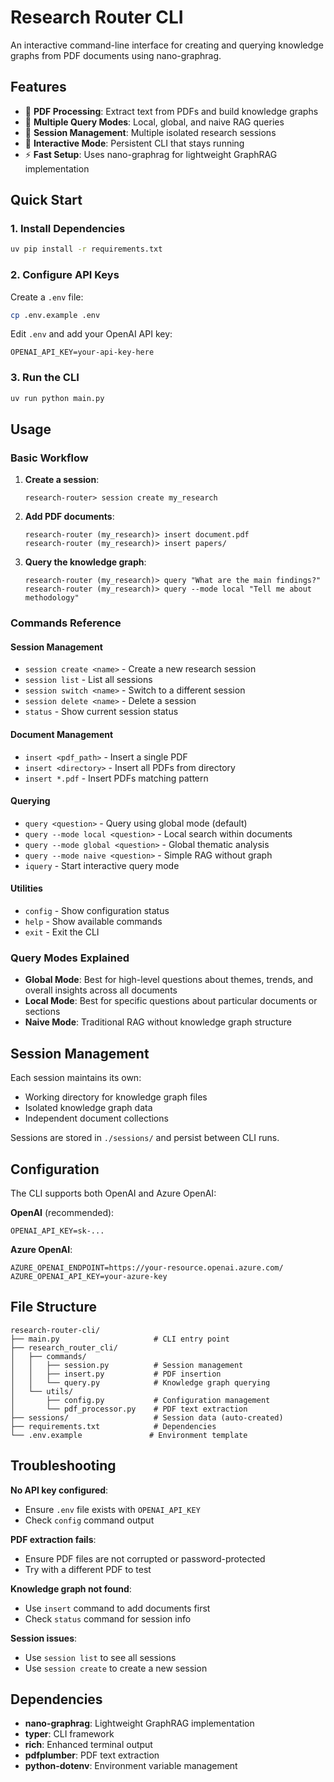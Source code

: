 # Research Router CLI

An interactive command-line interface for creating and querying knowledge graphs from PDF documents using nano-graphrag.

## Features

- 📄 **PDF Processing**: Extract text from PDFs and build knowledge graphs
- 🧠 **Multiple Query Modes**: Local, global, and naive RAG queries  
- 💾 **Session Management**: Multiple isolated research sessions
- 🔄 **Interactive Mode**: Persistent CLI that stays running
- ⚡ **Fast Setup**: Uses nano-graphrag for lightweight GraphRAG implementation

## Quick Start

### 1. Install Dependencies

```bash
uv pip install -r requirements.txt
```

### 2. Configure API Keys

Create a `.env` file:

```bash
cp .env.example .env
```

Edit `.env` and add your OpenAI API key:

```
OPENAI_API_KEY=your-api-key-here
```

### 3. Run the CLI

```bash
uv run python main.py
```

## Usage

### Basic Workflow

1. **Create a session**:
   ```
   research-router> session create my_research
   ```

2. **Add PDF documents**:
   ```
   research-router (my_research)> insert document.pdf
   research-router (my_research)> insert papers/
   ```

3. **Query the knowledge graph**:
   ```
   research-router (my_research)> query "What are the main findings?"
   research-router (my_research)> query --mode local "Tell me about methodology"
   ```

### Commands Reference

#### Session Management
- `session create <name>` - Create a new research session
- `session list` - List all sessions
- `session switch <name>` - Switch to a different session
- `session delete <name>` - Delete a session
- `status` - Show current session status

#### Document Management
- `insert <pdf_path>` - Insert a single PDF
- `insert <directory>` - Insert all PDFs from directory
- `insert *.pdf` - Insert PDFs matching pattern

#### Querying
- `query <question>` - Query using global mode (default)
- `query --mode local <question>` - Local search within documents
- `query --mode global <question>` - Global thematic analysis
- `query --mode naive <question>` - Simple RAG without graph
- `iquery` - Start interactive query mode

#### Utilities
- `config` - Show configuration status
- `help` - Show available commands
- `exit` - Exit the CLI

### Query Modes Explained

- **Global Mode**: Best for high-level questions about themes, trends, and overall insights across all documents
- **Local Mode**: Best for specific questions about particular documents or sections
- **Naive Mode**: Traditional RAG without knowledge graph structure

## Session Management

Each session maintains its own:
- Working directory for knowledge graph files
- Isolated knowledge graph data
- Independent document collections

Sessions are stored in `./sessions/` and persist between CLI runs.

## Configuration

The CLI supports both OpenAI and Azure OpenAI:

**OpenAI** (recommended):
```
OPENAI_API_KEY=sk-...
```

**Azure OpenAI**:
```
AZURE_OPENAI_ENDPOINT=https://your-resource.openai.azure.com/
AZURE_OPENAI_API_KEY=your-azure-key
```

## File Structure

```
research-router-cli/
├── main.py                     # CLI entry point
├── research_router_cli/
│   ├── commands/
│   │   ├── session.py          # Session management
│   │   ├── insert.py           # PDF insertion
│   │   └── query.py            # Knowledge graph querying
│   └── utils/
│       ├── config.py           # Configuration management
│       └── pdf_processor.py    # PDF text extraction
├── sessions/                   # Session data (auto-created)
├── requirements.txt            # Dependencies
└── .env.example               # Environment template
```

## Troubleshooting

**No API key configured**:
- Ensure `.env` file exists with `OPENAI_API_KEY`
- Check `config` command output

**PDF extraction fails**:
- Ensure PDF files are not corrupted or password-protected
- Try with a different PDF to test

**Knowledge graph not found**:
- Use `insert` command to add documents first
- Check `status` command for session info

**Session issues**:
- Use `session list` to see all sessions
- Use `session create` to create a new session

## Dependencies

- **nano-graphrag**: Lightweight GraphRAG implementation
- **typer**: CLI framework
- **rich**: Enhanced terminal output
- **pdfplumber**: PDF text extraction
- **python-dotenv**: Environment variable management